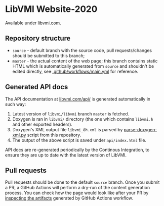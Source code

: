# LibVMI Website-2020

Available under [libvmi.com](http://libvmi.com).

## Repository structure

* `source` - default branch with the source code, pull requests/changes should be submitted to this branch;
* `master` - the actual content of the web page; this branch contains static HTML which is automatically generated from `source` and shouldn't be edited directly, see [.github/workflows/main.yml](https://github.com/libvmi/libvmi.github.io/blob/source/.github/workflows/main.yml) for reference.

## Generated API docs

The API documentation at [libvmi.com/api/](http://libvmi.com/api/) is generated automatically in such way:

1. Latest version of `libvmi/libvmi` branch `master` is fetched.
2. Doxygen is ran in `libvmi/` directory (the one which contains `libvmi.h` and other exported headers).
3. Doxygen's XML output file `libvmi_8h.xml` is parsed by [parse-doxygen-xml.py](https://github.com/libvmi/libvmi.github.io/blob/source/parse-doxygen-xml.py) script from this repository.
4. The output of the above script is saved under `api/index.html` file.

API docs are re-generated periodically by the Continous Integration, to ensure they are up to date with the latest version of LibVMI.

## Pull requests

Pull requests should be done to the default `source` branch. Once you submit a PR, a GitHub Actions will perform a dry-run of the content generation process. You can check how the page would look like after your PR by [inspecting the artifacts](https://help.github.com/en/actions/configuring-and-managing-workflows/persisting-workflow-data-using-artifacts#downloading-or-deleting-artifacts) generated by GitHub Actions workflow.
